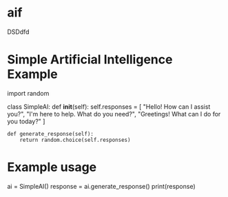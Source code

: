 # aif
DSDdfd
# Simple Artificial Intelligence Example
import random

class SimpleAI:
    def __init__(self):
        self.responses = [
        "Hello! How can I assist you?",
        "I'm here to help. What do you need?",
        "Greetings! What can I do for you today?"
        ]

    def generate_response(self):
        return random.choice(self.responses)

# Example usage
ai = SimpleAI()
response = ai.generate_response()
print(response)
